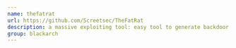 ```yaml
---
name: thefatrat
url: https://github.com/Screetsec/TheFatRat
description: a massive exploiting tool: easy tool to generate backdoor and easy tool to post exploitation attack. URL : https://github.com/Screetsec/TheFatRat Groups : blackarch blackarch-automation blackarch-exploitation
group: blackarch
---
```

